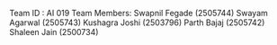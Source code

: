 Team ID : AI 019
Team Members: 
Swapnil Fegade (2505744)
Swayam Agarwal (2505743)
Kushagra Joshi (2503796)
Parth Bajaj (2505742)
Shaleen Jain (2500734)
